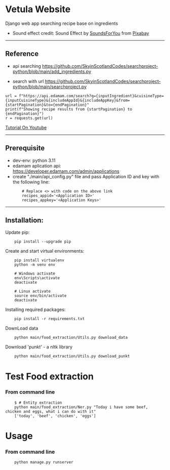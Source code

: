 # Vetula Website

Django web app searching recipe base on ingredients
- Sound effect credit: Sound Effect by <a href="https://pixabay.com/users/soundsforyou-4861230/?utm_source=link-attribution&utm_medium=referral&utm_campaign=music&utm_content=127856">SoundsForYou</a> from <a href="https://pixabay.com/sound-effects//?utm_source=link-attribution&utm_medium=referral&utm_campaign=music&utm_content=127856">Pixabay</a> 

---

## Reference
- api searching
https://github.com/SkyinScotlandCodes/searchproject-python/blob/main/add_ingredients.py 

- search with url
https://github.com/SkyinScotlandCodes/searchproject-python/blob/main/searchproject.py 

```
url = f"https://api.edamam.com/search?q={inputIngredient}&cuisineType={inputCuisineType}&{includeAppId}&{includeAppKey}&from={startPagination}&to={endPagination}"
print(f"Showing recipe results from {startPagination} to {endPagination}")
r = requests.get(url)
```

[Tutorial On Youtube](https://youtu.be/nPusaqAbiGE)

---
## Prerequisite
- dev-env: python 3.11
- edamam aplication api: https://developer.edamam.com/admin/applications
- create "./main/api_config.py" file and pass Application ID and key with the following line:
    ```
        # Replace <> with code on the above link
        recipes_appid='<Application ID>'
        recipes_appkey='<Application Keys>'    
    ```
---

## Installation:

Update pip:
```
    pip install --upgrade pip
```

Create and start virtual environments:
```
    pip install virtualenv
    python -m venv env
    
    # Windows activate
    env\Scripts\activate
    deactivate

    # Linux activate
    source env/bin/activate
    deactivate
```

Installing required packages:
```
    pip install -r requirements.txt
```

DownLoad data
```
    python main/food_extraction/Utils.py download_data
```

Download 'punkt' - a nltk library
```
    python main/food_extraction/Utils.py download_punkt

```


# Test Food extraction 
### From command line
```    
    $ # Entity extraction
    python main/food_extraction/Ner.py "Today i have some beef, chicken and eggs, what i can do with it"
    ['today', 'beef', 'chicken', 'eggs']
```


# Usage
### From command line
```    
    python manage.py runserver
```

